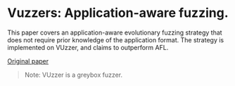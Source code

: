 # Vuzzers: Application-aware fuzzing.

This paper covers an application-aware evolutionary fuzzing strategy that does not require prior knowledge of the application format.
The strategy is implemented on VUzzer, and claims to outperform AFL.

[Original paper](http://www.cs.vu.nl/~giuffrida/papers/vuzzer-ndss-2017.pdf)

> Note: VUzzer  is a greybox fuzzer.

